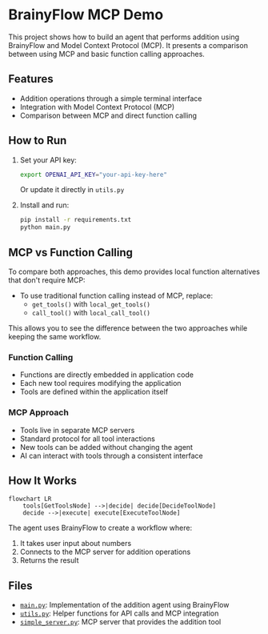 # BrainyFlow MCP Demo

This project shows how to build an agent that performs addition using BrainyFlow and Model Context Protocol (MCP). It presents a comparison between using MCP and basic function calling approaches.

## Features

- Addition operations through a simple terminal interface
- Integration with Model Context Protocol (MCP)
- Comparison between MCP and direct function calling

## How to Run

1. Set your API key:

   ```bash
   export OPENAI_API_KEY="your-api-key-here"
   ```

   Or update it directly in `utils.py`

2. Install and run:
   ```bash
   pip install -r requirements.txt
   python main.py
   ```

## MCP vs Function Calling

To compare both approaches, this demo provides local function alternatives that don't require MCP:

- To use traditional function calling instead of MCP, replace:
  - `get_tools()` with `local_get_tools()`
  - `call_tool()` with `local_call_tool()`

This allows you to see the difference between the two approaches while keeping the same workflow.

### Function Calling

- Functions are directly embedded in application code
- Each new tool requires modifying the application
- Tools are defined within the application itself

### MCP Approach

- Tools live in separate MCP servers
- Standard protocol for all tool interactions
- New tools can be added without changing the agent
- AI can interact with tools through a consistent interface

## How It Works

```mermaid
flowchart LR
    tools[GetToolsNode] -->|decide| decide[DecideToolNode]
    decide -->|execute| execute[ExecuteToolNode]
```

The agent uses BrainyFlow to create a workflow where:

1. It takes user input about numbers
2. Connects to the MCP server for addition operations
3. Returns the result

## Files

- [`main.py`](./main.py): Implementation of the addition agent using BrainyFlow
- [`utils.py`](./utils.py): Helper functions for API calls and MCP integration
- [`simple_server.py`](./simple_server.py): MCP server that provides the addition tool
